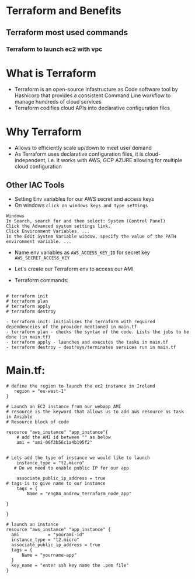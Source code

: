 # Terraform and Benefits
## Terraform most used commands
### Terraform to launch ec2 with vpc
# What is Terraform
- Terraform is an open-source Infastructure as Code software tool by Hashicorp that provides a consistent Command Line workflow to manage hundreds of cloud services
- Terraform codifies cloud APIs into declarative configuration files

# Why Terraform
- Allows to efficiently scale up/down to meet user demand
- As Terraform uses declarative configuration files, it is cloud-independent, i.e. it works with AWS, GCP AZURE allowing for multiple cloud configuration

## Other IAC Tools







- Setting Env variables for our AWS secret and access keys
- On windows `click on windows keys and type settings`

```
Windows
In Search, search for and then select: System (Control Panel)
Click the Advanced system settings link.
Click Environment Variables. ...
In the Edit System Variable window, specify the value of the PATH environment variable. ...
```

- Name env variables as `AWS_ACCESS_KEY_ID` for secret key `AWS_SECRET_ACCESS_KEY`
- Let's create our Terraform env to access our AMI 

- Terraform commands:

```

# terraform init
# terraform plan
# terraform apply
# terraform destroy
```
 

```
- terraform init: initialises the terraform with required dependenceies of the provider mentioned in main.tf
- terraform plan - checks the syntax of the code. Lists the jobs to be done (in main.tf)
- terraform apply - launches and executes the tasks in main.tf
- terraform destroy - destroys/terminates services run in main.tf

```


# Main.tf:
```provider "aws"{
# define the region to launch the ec2 instance in Ireland
   region = "eu-west-1"
}

# Launch an EC2 instance from our webapp AMI
# resource is the keyword that allows us to add aws resource as task in Ansible
# Resource block of code

resource "aws_instance" "app_instance"{
    # add the AMI id between "" as below
    ami = "ami-06f3b56c1a4b195f2"


# Lets add the type of instance we would like to launch
    instance_type = "t2.micro"
   # Do we need to enable public IP for our app

    associate_public_ip_address = true
# tags is to give name to our instance
    tags = {
        Name = "eng84_andrew_terraform_node_app"

}

}
```

```
# launch an instance
resource "aws_instance" "app_instance" {
  ami           = "yourami-id"
  instance_type = "t2.micro"
  associate_public_ip_address = true
  tags = {
      Name = "yourname-app"
  }
  key_name = "enter ssh key name the .pem file"
}

```
